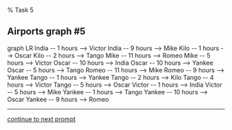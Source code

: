 % Task 5
## Airports graph #5
<div class="mermaid-access">
graph LR
  India -- 1 hours --> Victor
  India -- 9 hours --> Mike
  Kilo -- 1 hours --> Oscar
  Kilo -- 2 hours --> Tango
  Mike -- 11 hours --> Romeo
  Mike -- 5 hours --> Victor
  Oscar -- 10 hours --> India
  Oscar -- 10 hours --> Yankee
  Oscar -- 5 hours --> Tango
  Romeo -- 11 hours --> Mike
  Romeo -- 9 hours --> Yankee
  Tango -- 1 hours --> Yankee
  Tango -- 2 hours --> Kilo
  Tango -- 4 hours --> Victor
  Tango -- 5 hours --> Oscar
  Victor -- 1 hours --> India
  Victor -- 5 hours --> Mike
  Yankee -- 1 hours --> Tango
  Yankee -- 10 hours --> Oscar
  Yankee -- 9 hours --> Romeo
</div>

---

[continue to next prompt](./task6prompt.html)

<!-- Required scripts for MermaidAccess -->
<script src="https://combinatronics.com/mermaid-js/mermaid/release/8.8.4/dist/mermaid.min.js"></script>
<script src="mermaid-access-elm.js"></script>
<script src="mermaid-access.js"></script>
<script>
mermaidAccess.go(mermaidAccess.textMode, mermaidAccess.displayAccessibleOnly)
</script>
    